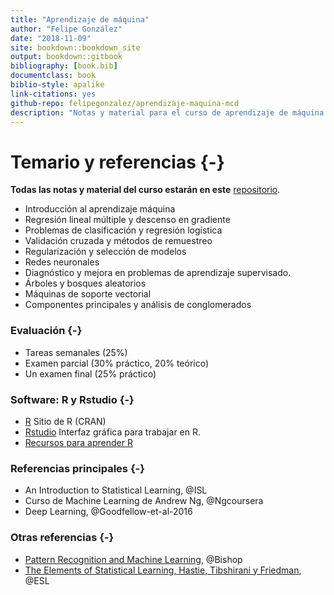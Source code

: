 ```yaml
--- 
title: "Aprendizaje de máquina"
author: "Felipe González"
date: "2018-11-09"
site: bookdown::bookdown_site
output: bookdown::gitbook
bibliography: [book.bib]
documentclass: book
biblio-style: apalike
link-citations: yes
github-repo: felipegonzalez/aprendizaje-maquina-mcd
description: "Notas y material para el curso de aprendizaje de máquina (ITAM)"
---
```



# Temario y referencias {-}

**Todas las notas y material del curso estarán en este** [repositorio](https://github.com/felipegonzalez/aprendizaje-maquina-mcd).

- Introducción al aprendizaje máquina
- Regresión lineal múltiple y descenso en gradiente
- Problemas de clasificación y regresión logística
- Validación cruzada y métodos de remuestreo
- Regularización y selección de modelos
- Redes neuronales
- Diagnóstico y mejora en problemas de aprendizaje supervisado.
- Árboles y bosques aleatorios
- Máquinas de soporte vectorial
- Componentes principales y análisis de conglomerados


### Evaluación {-}

- Tareas semanales (25%)
- Examen parcial (30% práctico, 20% teórico)
- Un examen final (25% práctico)

### Software: R y Rstudio {-}

- [R](https://cran.r-project.org) Sitio de R (CRAN)
- [Rstudio](https://www.rstudio.com/products/RStudio/) Interfaz gráfica para trabajar en R.
- [Recursos para aprender R](https://www.rstudio.com/online-learning/#R)


### Referencias principales {-}

- An Introduction to Statistical Learning, @ISL 
- Curso de Machine Learning de Andrew Ng, @Ngcoursera
- Deep Learning, @Goodfellow-et-al-2016

### Otras referencias {-}

- [Pattern Recognition and Machine Learning](http://www.springer.com/us/book/9780387310732), @Bishop
- [The Elements of Statistical Learning, Hastie, Tibshirani y Friedman](https://web.stanford.edu/~hastie/ElemStatLearn/), @ESL



